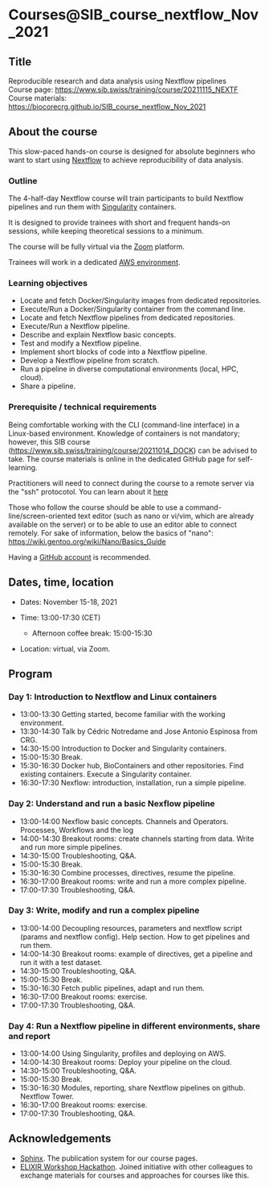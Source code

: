 # Courses@SIB_course_nextflow_Nov_2021

## Title

Reproducible research and data analysis using Nextflow pipelines
<br>
Course page: https://www.sib.swiss/training/course/20211115_NEXTF
<br>
Course materials: https://biocorecrg.github.io/SIB_course_nextflow_Nov_2021


## About the course

This slow-paced hands-on course is designed for absolute beginners who want to start using [Nextflow](https://www.nextflow.io) to achieve reproducibility of data analysis. 

### Outline

The 4-half-day Nextflow course will train participants to build Nextflow pipelines and run them with [Singularity](https://sylabs.io/singularity/)  containers.

It is designed to provide trainees with short and frequent hands-on sessions, while keeping theoretical sessions to a minimum.

The course will be fully virtual via the [Zoom](https://zoom.us/) platform.

Trainees will work in a dedicated [AWS environment](https://en.wikipedia.org/wiki/AWS).


### Learning objectives

* Locate and fetch Docker/Singularity images from dedicated repositories.
* Execute/Run a Docker/Singularity container from the command line.
* Locate and fetch Nextflow pipelines from dedicated repositories.
* Execute/Run a Nextflow pipeline.
* Describe and explain Nextflow basic concepts.
* Test and modify a Nextflow pipeline.
* Implement short blocks of code into a Nextflow pipeline.
* Develop a Nextflow pipeline from scratch.
* Run a pipeline in diverse computational environments (local, HPC, cloud).
* Share a pipeline.

### Prerequisite / technical requirements

Being comfortable working with the CLI (command-line interface) in a Linux-based environment.
Knowledge of containers is not mandatory; however, this SIB course (https://www.sib.swiss/training/course/20211014_DOCK) can be advised to take. The course materials is online in the dedicated GitHub page for self-learning.

Practitioners will need to connect during the course to a remote server via the "ssh" protocotol. You can learn about it [here](https://www.hostinger.com/tutorials/ssh-tutorial-how-does-ssh-work)

Those who follow the course should be able to use a command-line/screen-oriented text editor (such as nano or vi/vim, which are already available on the server) or to be able to use an editor able to connect remotely. For sake of information, below the basics of "nano":
https://wiki.gentoo.org/wiki/Nano/Basics_Guide

Having a [GitHub account](https://github.com/join) is recommended. 

## Dates, time, location

* Dates: November 15-18, 2021

* Time: 13:00-17:30 (CET)
  * Afternoon coffee break: 15:00-15:30

* Location: virtual, via Zoom.

## Program

### Day 1: Introduction to Nextflow and Linux containers

* 13:00-13:30 Getting started, become familiar with the working environment.
* 13:30-14:30 Talk by Cédric Notredame and Jose Antonio Espinosa from CRG.
* 14:30-15:00 Introduction to Docker and Singularity containers.
* 15:00-15:30 Break.
* 15:30-16:30 Docker hub, BioContainers and other repositories. Find existing containers. Execute a Singularity container. 
* 16:30-17:30 Nexflow: introduction, installation, run a simple pipeline. 


### Day 2: Understand and run a basic Nexflow pipeline

* 13:00-14:00 Nexflow basic concepts. Channels and Operators. Processes, Workflows and the log
* 14:00-14:30 Breakout rooms: create channels starting from data. Write and run more simple pipelines.
* 14:30-15:00 Troubleshooting, Q&A.
* 15:00-15:30 Break.
* 15:30-16:30 Combine processes, directives, resume the pipeline.
* 16:30-17:00 Breakout rooms: write and run a more complex pipeline.
* 17:00-17:30 Troubleshooting, Q&A.  

### Day 3: Write, modify and run a complex pipeline 

* 13:00-14:00 Decoupling resources, parameters and nextflow script (params and nextflow config). Help section. How to get pipelines and run them.
* 14:00-14:30 Breakout rooms: example of directives, get a pipeline and run it with a test dataset.
* 14:30-15:00 Troubleshooting, Q&A.
* 15:00-15:30 Break.
* 15:30-16:30 Fetch public pipelines, adapt and run them. 
* 16:30-17:00 Breakout rooms: exercise.
* 17:00-17:30 Troubleshooting, Q&A. 

### Day 4: Run a Nextflow pipeline in different environments, share and report

* 13:00-14:00 Using Singularity, profiles and deploying on AWS. 
* 14:00-14:30 Breakout rooms: Deploy your pipeline on the cloud. 
* 14:30-15:00 Troubleshooting, Q&A.
* 15:00-15:30 Break.
* 15:30-16:30 Modules, reporting, share Nextflow pipelines on github. Nextflow Tower.
* 16:30-17:00 Breakout rooms: exercise. 
* 17:00-17:30 Troubleshooting, Q&A.  





## Acknowledgements

* [Sphinx](https://www.sphinx-doc.org/). The publication system for our course pages.
* [ELIXIR Workshop Hackathon](https://github.com/vibbits/containers-workflow-hackathon). Joined initiative with other colleagues to exchange materials for courses and approaches for courses like this.
